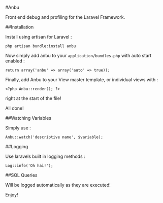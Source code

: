 #Anbu

Front end debug and profiling for the Laravel Framework.

##Installation

Install using artisan for Laravel :

	php artisan bundle:install anbu

Now simply add anbu to your `application/bundles.php` with auto start enabled :

	return array('anbu' => array('auto' => true));

Finally, add Anbu to your View master template, or individual views with :

	<?php Anbu::render(); ?>

right at the start of the file!

All done!

##Watching Variables

Simply use :

	Anbu::watch('descriptive name', $variable);

##Logging

Use laravels built in logging methods :

	Log::info('Oh hai!');

##SQL Queries

Will be logged automatically as they are executed!


Enjoy!